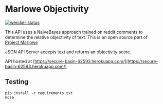 # Marlowe Objectivity


[![wercker status](https://app.wercker.com/status/c99eaec92cfe7bf8bd10050fc568d62c/s/master "wercker status")](https://app.wercker.com/project/byKey/c99eaec92cfe7bf8bd10050fc568d62c)


This API uses a NaiveBayes approach trained on reddit comments to determine the relative objectivity of text.  This is an open source part of [Project Marlowe](https://github.com/iepathos/marlowe_devops)

JSON API Server accepts text and returns an objectivity score.

API hosted at [https://secure-basin-62593.herokuapp.com/](https://secure-basin-62593.herokuapp.com/)


## Testing
````shell
pip install -r requirements.txt
nose
````